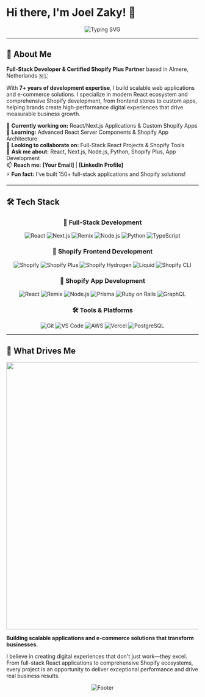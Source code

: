 # Hi there, I'm Joel Zaky! 👋

<div align="center">
  <img src="https://readme-typing-svg.herokuapp.com?font=Fira+Code&size=30&duration=3000&pause=1000&color=00D4AA&center=true&vCenter=true&width=600&lines=Full-Stack+Developer;React+%7C+Next+%7C+Node+Expert;Shopify+Frontend+Specialist;Shopify+App+Developer" alt="Typing SVG" />
</div>

---

## 🚀 About Me

**Full-Stack Developer & Certified Shopify Plus Partner** based in Almere, Netherlands 🇳🇱

With **7+ years of development expertise**, I build scalable web applications and e-commerce solutions. I specialize in modern React ecosystem and comprehensive Shopify development, from frontend stores to custom apps, helping brands create high-performance digital experiences that drive measurable business growth.

🔭 **Currently working on:** React/Next.js Applications & Custom Shopify Apps  
🌱 **Learning:** Advanced React Server Components & Shopify App Architecture  
👯 **Looking to collaborate on:** Full-Stack React Projects & Shopify Tools  
💬 **Ask me about:** React, Next.js, Node.js, Python, Shopify Plus, App Development  
📫 **Reach me:** **[Your Email]** | **[LinkedIn Profile]**  
⚡ **Fun fact:** I've built 150+ full-stack applications and Shopify solutions!

---

## 🛠️ Tech Stack

<div align="center">

### 🚀 Full-Stack Development
![React](https://img.shields.io/badge/React-20232A?style=for-the-badge&logo=react&logoColor=61DAFB)
![Next.js](https://img.shields.io/badge/Next.js-000000?style=for-the-badge&logo=next.js&logoColor=white)
![Remix](https://img.shields.io/badge/Remix-000000?style=for-the-badge&logo=remix&logoColor=white)
![Node.js](https://img.shields.io/badge/Node.js-43853D?style=for-the-badge&logo=node.js&logoColor=white)
![Python](https://img.shields.io/badge/Python-3776AB?style=for-the-badge&logo=python&logoColor=white)
![TypeScript](https://img.shields.io/badge/TypeScript-007ACC?style=for-the-badge&logo=typescript&logoColor=white)

### 🏪 Shopify Frontend Development
![Shopify](https://img.shields.io/badge/Shopify-7AB55C?style=for-the-badge&logo=shopify&logoColor=white)
![Shopify Plus](https://img.shields.io/badge/Shopify_Plus-7AB55C?style=for-the-badge&logo=shopify&logoColor=white)
![Shopify Hydrogen](https://img.shields.io/badge/Shopify_Hydrogen-7AB55C?style=for-the-badge&logo=shopify&logoColor=white)
![Liquid](https://img.shields.io/badge/Liquid-7AB55C?style=for-the-badge&logo=shopify&logoColor=white)
![Shopify CLI](https://img.shields.io/badge/Shopify_CLI-7AB55C?style=for-the-badge&logo=shopify&logoColor=white)

### 📱 Shopify App Development
![React](https://img.shields.io/badge/React_Apps-20232A?style=for-the-badge&logo=react&logoColor=61DAFB)
![Remix](https://img.shields.io/badge/Remix_Apps-000000?style=for-the-badge&logo=remix&logoColor=white)
![Node.js](https://img.shields.io/badge/Node.js_Backend-43853D?style=for-the-badge&logo=node.js&logoColor=white)
![Prisma](https://img.shields.io/badge/Prisma-2D3748?style=for-the-badge&logo=prisma&logoColor=white)
![Ruby on Rails](https://img.shields.io/badge/Ruby_on_Rails-CC0000?style=for-the-badge&logo=ruby-on-rails&logoColor=white)
![GraphQL](https://img.shields.io/badge/GraphQL-E10098?style=for-the-badge&logo=graphql&logoColor=white)

### 🛠️ Tools & Platforms
![Git](https://img.shields.io/badge/Git-F05032?style=for-the-badge&logo=git&logoColor=white)
![VS Code](https://img.shields.io/badge/VS_Code-007ACC?style=for-the-badge&logo=visual-studio-code&logoColor=white)
![AWS](https://img.shields.io/badge/AWS-232F3E?style=for-the-badge&logo=amazon-aws&logoColor=white)
![Vercel](https://img.shields.io/badge/Vercel-000000?style=for-the-badge&logo=vercel&logoColor=white)
![PostgreSQL](https://img.shields.io/badge/PostgreSQL-336791?style=for-the-badge&logo=postgresql&logoColor=white)

</div>

---

## 🎯 What Drives Me

<div align="center">
  <img src="https://user-images.githubusercontent.com/74038190/212284100-561aa473-3905-4a80-b561-0d28506553ee.gif" width="700">
</div>

**Building scalable applications and e-commerce solutions that transform businesses.**

I believe in creating digital experiences that don't just work—they excel. From full-stack React applications to comprehensive Shopify ecosystems, every project is an opportunity to deliver exceptional performance and drive real business results.

<div align="center">
  <img src="https://capsule-render.vercel.app/api?type=waving&color=gradient&height=100&section=footer" alt="Footer" />
</div>
